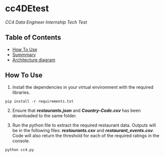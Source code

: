 # cc4DEtest
*CC4 Data Engineer Internship Tech Test*

## Table of Contents
* [How To Use](#how-to-use)
* [Summmary](#summary)
* [Architecture diagram](#architecture-diagram)

## How To Use
1) Install the dependencies in your virtual environment with the required libraries.
```
pip install -r requirements.txt
```

2) Ensure that **_restaurants.json_** and **_Country-Code.csv_** has been downloaded to the same folder.

3) Run the python file to extract the required restaurant data. Outputs will be in the following files: **_restaurants.csv_** and **_restaurant_events.csv_**. Code will also return the threshold for each of the required ratings in the console.

```
python cc4.py
```

